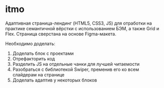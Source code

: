 # itmo

Адаптивная страница-лендинг (HTML5, CSS3, JS) для отработки на практике семантичной вёрстки c использованием БЭМ, а также Grid и Flex. Страница сверстана на основе Figma-макета.

Необходимо доделать:
1. Доделать блок с проектами
2. Отрефакторить код
3. Разделить JS на отдельные чанки для лучшей читаемости
4. Разобраться с библиотекой Swiper, пременив его ко всем слайдерам на странице
5. Доделать адаптив у некоторых блоков
